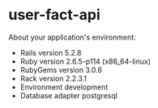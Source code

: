 # user-fact-api

About your application's environment:

* Rails version      5.2.8
* Ruby version       2.6.5-p114 (x86_64-linux)
* RubyGems version   3.0.6
* Rack version       2.2.3.1
* Environment        development
* Database adapter   postgresql